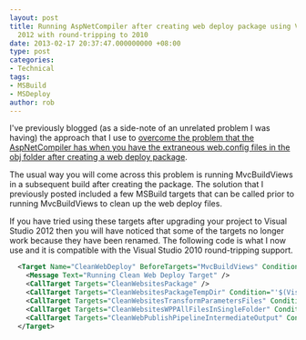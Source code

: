 ```yaml
---
layout: post
title: Running AspNetCompiler after creating web deploy package using VisualStudio
  2012 with round-tripping to 2010
date: 2013-02-17 20:37:47.000000000 +08:00
type: post
categories:
- Technical
tags:
- MSBuild
- MSDeploy
author: rob
---
```



I've previously blogged (as a side-note of an unrelated problem I was having) the approach that I use to [overcome the problem that the AspNetCompiler has when you have the extraneous web.config files in the obj folder after creating a web deploy package](/blog/2012/05/21/web-deploy-package-connection-string-parameterisation-problem/ "Web Deploy Package Connection String Parameterisation Problem").



The usual way you will come across this problem is running MvcBuildViews in a subsequent build after creating the package. The solution that I previously posted included a few MSBuild targets that can be called prior to running MvcBuildViews to clean up the web deploy files.



If you have tried using these targets after upgrading your project to Visual Studio 2012 then you will have noticed that some of the targets no longer work because they have been renamed. The following code is what I now use and it is compatible with the Visual Studio 2010 round-tripping support.



```xml
  <Target Name="CleanWebDeploy" BeforeTargets="MvcBuildViews" Condition="'$(MvcBuildViews)'=='true'">
    <Message Text="Running Clean Web Deploy Target" />
    <CallTarget Targets="CleanWebsitesPackage" />
    <CallTarget Targets="CleanWebsitesPackageTempDir" Condition="'$(VisualStudioVersion)'=='10.0'" />
    <CallTarget Targets="CleanWebsitesTransformParametersFiles" Condition="'$(VisualStudioVersion)'=='10.0'" />
    <CallTarget Targets="CleanWebsitesWPPAllFilesInSingleFolder" Condition="'$(VisualStudioVersion)'!='10.0'" />
    <CallTarget Targets="CleanWebPublishPipelineIntermediateOutput" Condition="'$(VisualStudioVersion)'!='10.0'" />
  </Target>
```

